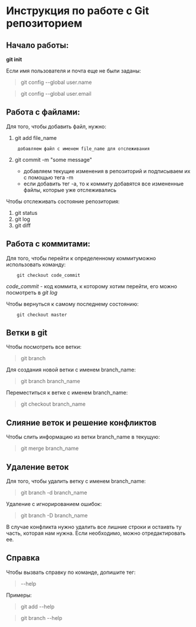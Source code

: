# Инструкция по работе с Git репозиторием

## Начало работы:

**git init**

Если имя пользователя и почта еще не были заданы:

> git config --global user.name

> git config --global user.email

## Работа с файлами:
Для того, чтобы добавить файл, нужно:
1. git add file_name

        добавляем файл с именем file_name для отслеживания

2. git commit -m "some message"

    * добавляем текущие изменения в репозиторий и подписываем их с помощью тега -m
    * если добавить тег -а, то к коммиту добавятся все измененные файлы, которые уже отслеживались

Чтобы отслеживать состояние репозитория:
1. git status
2. git log
3. git diff

## Работа с коммитами:
Для того, чтобы перейти к определенному коммитуможно использовать команду: 

        git checkout code_commit

*code_commit* - код коммита, к которому хотим перейти, его можно посмотреть в *git log*

Чтобы вернуться к самому последнему состоянию:

        git checkout master


## Ветки в git
Чтобы посмотреть все ветки:
> git branch

Для создания новой ветки с именем branch_name:
> git branch branch_name

Переместиться к ветке с именем branch_name:
> git checkout branch_name

## Слияние веток и решение конфликтов
Чтобы слить информацию из ветки branch_name в текущую:
> git merge branch_name

## Удаление веток
Для того, чтобы удалить ветку с именем branch_name:
> git branch -d branch_name

Удаление с игнорированием ошибок:
> git branch -D branch_name

В случае конфликта нужно удалить все лишние строки и остаивть ту часть, которая нам нужна. Если необходимо, можно отредактировать ее.

## Справка
Чтобы вызвать справку по команде, допишите тег:
> --help

Примеры:
> git add --help

> git branch --help